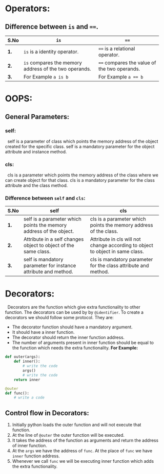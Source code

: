 # **Operators:**
## Difference between `is` and `==`. 
|**S.No**|**`is`**|**`==`**|
|--------|--------|--------|
|**1.**|`is` is a identity operator.|`==` is a relational operator.|
|**2.**|`is` compares the memory address of the two operands. | `==` compares the value of the two operands.|
|**3.**|For Example `a is b`|For Example `a == b`|

# **OOPS:**
## General Parameters:
### self:
&nbsp; self is a parameter of class which points the memory address of the object created for the specific class. self is a mandatory parameter for the object attribute and instance method. 

### cls:
&nbsp; cls is a parameter which points the memory address of the class where we can create object for that class. cls is a mandatory parameter for the class attribute and the class method. 

### Difference between `self` and `cls`:
|**S.No**|**self**|**cls**|
|--------|--------|-------|
|**1.**|self is a parameter which points the memory address of the object.|cls is a parameter which points the memory address of the class.|
|**2.**|Attribute in a self changes object to object of the same class.|Attribute in cls will not change according to object to object in same class.|
|**3.**|self is mandatory parameter for instance attribute and method.|cls is mandatory parameter for the class attribute and method.|

# Decorators:
&nbsp; Decorators are the function which give extra functionality to other function. The decorators can be used by by `@identifier`. To create a decorators we should follow some protocol. They are:
* The decorator function should have a mandatory argument. 
* It should have a inner function. 
* The decorator should return the inner function address. 
* The number of arguments present in inner function should be equal to the function which needs the extra functionality. 
**For Example:**
```py
def outer(args):
    def inner():
        # write the code
        args()
        # write the code
    return inner

@outer
def func():
    # write a code

```
## Control flow in Decorators:
1. Initially python loads the outer function and will not execute that function. 
2. At the line of `@outer` the outer function will be executed. 
3. It takes the address of the function as arguments and return the address of inner function. 
4. At the `args` we have the address of `func`. At the place of `func` we have `inner` function address. 
5. Whenever we call `func` we will be executing inner function which adds the extra functionality. 